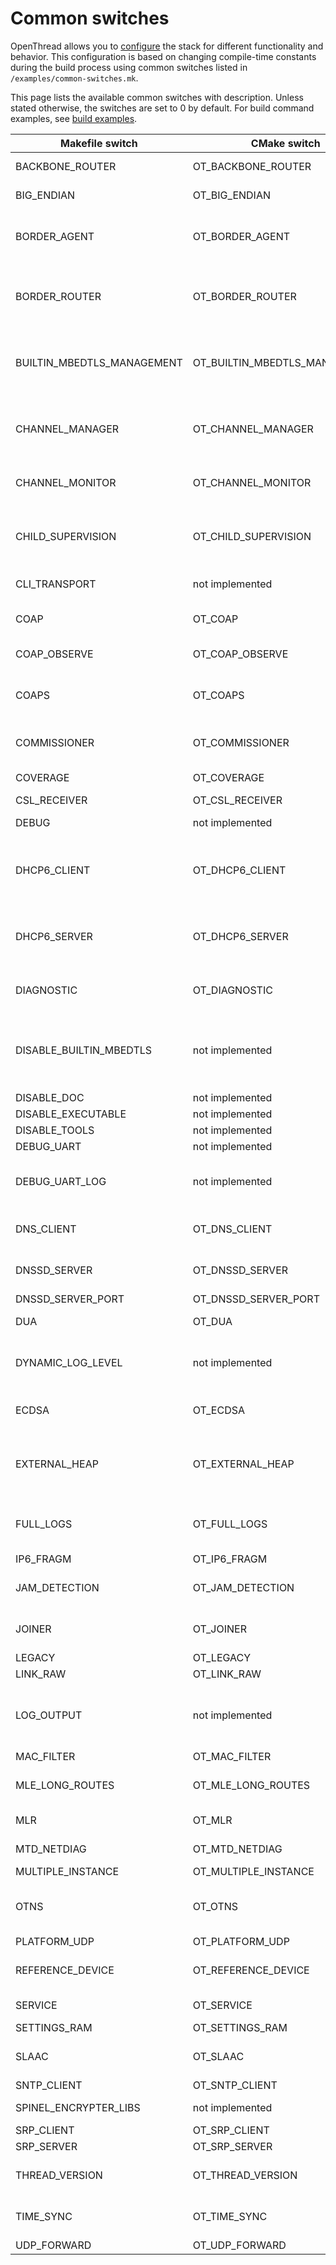﻿# Common switches

OpenThread allows you to [configure](https://openthread.io/guides/build#configuration) the stack for different functionality and behavior. This configuration is based on changing compile-time constants during the build process using common switches listed in `/examples/common-switches.mk`.

This page lists the available common switches with description. Unless stated otherwise, the switches are set to 0 by default. For build command examples, see [build examples](https://openthread.io/guides/build#build_examples).

| Makefile switch | CMake switch | Description |
| --- | --- | --- |
| BACKBONE_ROUTER | OT_BACKBONE_ROUTER | Enables Backbone Router functionality for Thread 1.2. |
| BIG_ENDIAN | OT_BIG_ENDIAN | Allows the host platform to use big-endian byte order. |
| BORDER_AGENT | OT_BORDER_AGENT | Enables support for border agent. In most cases, enable this switch if you are building On-mesh Commissioner or Border Router with External Commissioning support. |
| BORDER_ROUTER | OT_BORDER_ROUTER | Enables support for Border Router. This switch is usually combined with the BORDER_AGENT and UDP_FORWARD (or PLATFORM_UDP in case of RCP design) switches to build Border Router device. |
| BUILTIN_MBEDTLS_MANAGEMENT | OT_BUILTIN_MBEDTLS_MANAGEMENT | Enables the built-in mbedTLS management. Enable this switch if the external mbedTLS is used, but mbedTLS memory allocation and debug config should be managed internally by OpenThread. |
| CHANNEL_MANAGER | OT_CHANNEL_MANAGER | Enables support for channel manager. Enable this switch on devices that are supposed to request a Thread network channel change. This switch should be used only with an FTD build. |
| CHANNEL_MONITOR | OT_CHANNEL_MONITOR | Enables support for channel monitor. Enable this switch on devices that are supposed to determine the cleaner channels. |
| CHILD_SUPERVISION | OT_CHILD_SUPERVISION | Enables support for [child supervision](https://openthread.io/guides/build/features/child-supervision). Enable this switch on a parent or child node with custom OpenThread application that manages the supervision, checks timeout intervals, and verifies connectivity between parent and child. |
| CLI_TRANSPORT | not implemented | Selects the transport of CLI. You can set this switch to UART (default) or CONSOLE. |
| COAP | OT_COAP | Enables support for the CoAP API. Enable this switch if you want to control Constrained Application Protocol communication. |
| COAP_OBSERVE | OT_COAP_OBSERVE | Enables support for CoAP Observe (RFC7641) API. |
| COAPS | OT_COAPS | Enables support for the secure CoAP API. Enable this switch if you want to control Constrained Application Protocol Secure (CoAP over DTLS) communication. |
| COMMISSIONER | OT_COMMISSIONER | Enables support for Commissioner. Enable this switch on device that is able to perform Commissioner role. |
| COVERAGE | OT_COVERAGE | Enables the generation of code-coverage instances. |
| CSL_RECEIVER | OT_CSL_RECEIVER | Enables CSL receiver feature for Thread 1.2. |
| DEBUG | not implemented | Allows building debug instance. Code optimization is disabled. |
| DHCP6_CLIENT | OT_DHCP6_CLIENT | Enables support for the DHCP6 client. The device is able to act as typical DHCP client. Enable this switch on a device that is supposed to request networking parameters from the DHCP server. |
| DHCP6_SERVER | OT_DHCP6_SERVER | Enables support for the DHCP6 server. The device is able to act as typical DHCP server. Enable this switch on a device that is supposed to provide networking parameters to devices with DHCP_CLIENT switch enabled. |
| DIAGNOSTIC | OT_DIAGNOSTIC | Enables diagnostic support. Enable this switch on a device that is tested in the factory production stage. |
| DISABLE_BUILTIN_MBEDTLS | not implemented | Disables OpenThread's mbedTLS build. Enable this switch if you do not want to use the built-in mbedTLS and you do not want to manage mbedTLS internally. Enabling this switch will disable support for such features as memory allocation and debug. |
| DISABLE_DOC | not implemented | Disables building of the documentation. |
| DISABLE_EXECUTABLE | not implemented | Disables building of executables. |
| DISABLE_TOOLS | not implemented | Disables building of tools. |
| DEBUG_UART | not implemented | Enables the Debug UART platform feature. |
| DEBUG_UART_LOG | not implemented | Enables the log output for the debug UART. Requires OPENTHREAD_CONFIG_ENABLE_DEBUG_UART to be enabled. |
| DNS_CLIENT | OT_DNS_CLIENT | Enables support for DNS client. Enable this switch on a device that sends a DNS query for AAAA (IPv6) record. |
| DNSSD_SERVER | OT_DNSSD_SERVER | Enables support for DNS-SD server. DNS-SD server use service information from local SRP server to resolve DNS-SD query questions. |
| DNSSD_SERVER_PORT | OT_DNSSD_SERVER_PORT | Set DNS-SD server port. |
| DUA | OT_DUA | Enables the Domain Unicast Address feature for Thread 1.2. |
| DYNAMIC_LOG_LEVEL | not implemented | Enables the dynamic log level feature. Enable this switch if OpenThread log level is required to be set at runtime. See [Logging guide](https://openthread.io/guides/build/logs) to learn more. |
| ECDSA | OT_ECDSA | Enables support for Elliptic Curve Digital Signature Algorithm. Enable this switch if ECDSA digital signature is used by application. |
| EXTERNAL_HEAP | OT_EXTERNAL_HEAP | Enables support for external heap. Enable this switch if the platform uses its own heap. Make sure to specify the external heap Calloc and Free functions to be used by the OpenThread stack. |
| FULL_LOGS | OT_FULL_LOGS | Enables all log levels and regions. This switch sets the log level to OT_LOG_LEVEL_DEBG and turns on all region flags. See [Logging guide](https://openthread.io/guides/build/logs) to learn more. |
| IP6_FRAGM | OT_IP6_FRAGM | Enables support for IPv6 fragmentation. |
| JAM_DETECTION | OT_JAM_DETECTION | Enables support for [Jam Detection](https://openthread.io/guides/build/features/jam-detection). Enable this switch if a device requires the ability to detect signal jamming on a specific channel. |
| JOINER | OT_JOINER | Enables [support for Joiner](https://openthread.io/reference/group/api-joiner). Enable this switch on a device that has to be commissioned to join the network. |
| LEGACY | OT_LEGACY | Enables support for legacy network. |
| LINK_RAW | OT_LINK_RAW | Enables the Link Raw service. |
| LOG_OUTPUT | not implemented | Defines if the LOG output is to be created and where it goes. There are several options available: `NONE`, `DEBUG_UART`, `APP`, `PLATFORM_DEFINED` (default). See [Logging guide](https://openthread.io/guides/build/logs) to learn more. |
| MAC_FILTER | OT_MAC_FILTER | Enables support for the MAC filter. |
| MLE_LONG_ROUTES | OT_MLE_LONG_ROUTES | Enables the MLE long routes extension. **Note: Enabling this feature breaks conformance to the Thread Specification.** |
| MLR | OT_MLR | Enables Multicast Listener Registration feature for Thread 1.2. |
| MTD_NETDIAG | OT_MTD_NETDIAG | Enables the TMF network diagnostics on MTDs. |
| MULTIPLE_INSTANCE | OT_MULTIPLE_INSTANCE | Enables multiple OpenThread instances. |
| OTNS | OT_OTNS | Enables support for [OpenThread Network Simulator](https://github.com/openthread/ot-ns). Enable this switch if you are building OpenThread for OpenThread Network Simulator. |
| PLATFORM_UDP | OT_PLATFORM_UDP | Enables platform UDP support. |
| REFERENCE_DEVICE | OT_REFERENCE_DEVICE | Enables support for Thread Test Harness reference device. Enable this switch on the reference device during certification. |
| SERVICE | OT_SERVICE | Enables support for injecting Service entries into the Thread Network Data. |
| SETTINGS_RAM | OT_SETTINGS_RAM | Enables volatile-only storage of settings. |
| SLAAC | OT_SLAAC | Enables support for adding auto-configured SLAAC addresses by OpenThread. This feature is enabled by default. |
| SNTP_CLIENT | OT_SNTP_CLIENT | Enables support for SNTP Client. |
| SPINEL_ENCRYPTER_LIBS | not implemented | Specifies library files (absolute paths) for implementing the NCP Spinel Encrypter. |
| SRP_CLIENT | OT_SRP_CLIENT | Enable support for SRP client. |
| SRP_SERVER | OT_SRP_SERVER | Enable support for SRP server. |
| THREAD_VERSION | OT_THREAD_VERSION | Enables the chosen Thread version (1.1 (default) / 1.2). For example, set to `1.2` for Thread 1.2. |
| TIME_SYNC | OT_TIME_SYNC | Enables the time synchronization service feature. **Note: Enabling this feature breaks conformance to the Thread Specification.** |  |
| UDP_FORWARD | OT_UDP_FORWARD | Enables support for UDP forward. | Enable this switch on the Border Router device (running on the NCP design) with External Commissioning support to service Thread Commissioner packets on the NCP side. |
